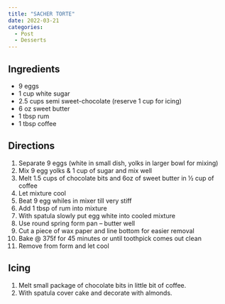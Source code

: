 ```yaml
---
title: "SACHER TORTE"
date: 2022-03-21
categories:
  - Post
  - Desserts
---
```


## Ingredients
* 9 eggs
* 1 cup white sugar
* 2.5 cups semi sweet-chocolate (reserve 1 cup for icing)
* 6 oz sweet butter
* 1 tbsp rum
* 1 tbsp coffee

## Directions
1. Separate 9 eggs (white in small dish, yolks in larger bowl for mixing)
2. Mix 9 egg yolks & 1 cup of sugar and mix well
3. Melt 1.5 cups of chocolate bits and 6oz of sweet butter in ½ cup of coffee
4. Let mixture cool
5. Beat 9 egg whiles in mixer till very stiff
6. Add 1 tbsp of rum into mixture
7. With spatula slowly put egg white into cooled mixture
8. Use round spring form pan – butter well
9. Cut a piece of wax paper and line bottom for easier removal
10. Bake @ 375f for 45 minutes or until toothpick comes out clean
11. Remove from form and let cool

## Icing
1. Melt small package of chocolate bits in little bit of coffee.
2. With spatula cover cake and decorate with almonds.

